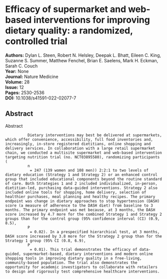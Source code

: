 # Efficacy of supermarket and web-based interventions for improving dietary quality: a randomized, controlled trial

**Authors:** Dylan L. Steen, Robert N. Helsley, Deepak L. Bhatt, Eileen C. King, Suzanne S. Summer, Matthew Fenchel, Brian E. Saelens, Mark H. Eckman, Sarah C. Couch  
**Year:** None  
**Journal:** Nature Medicine  
**Volume:** 28  
**Issue:** 12  
**Pages:** 2530-2536  
**DOI:** 10.1038/s41591-022-02077-7  

## Abstract
Abstract
            
              Dietary interventions may best be delivered at supermarkets, which offer convenience, accessibility, full food inventories and, increasingly, in-store registered dietitians, online shopping and delivery services. In collaboration with a large retail supermarket chain, we conducted a multisite supermarket and web-based intervention targeting nutrition trial (no. NCT03895580), randomizing participants (
              n
               = 247 (139 women and 108 men)) 2:2:1 to two levels of dietary education (Strategy 1 and Strategy 2) or an enhanced control group that included educational components beyond the routine standard of care. Both Strategies 1 and 2 included individualized, in-person, dietitian-led, purchasing data-guided interventions. Strategy 2 also included online tools for shopping, home delivery, selection of healthier purchases, meal planning and healthy recipes. The primary endpoint was change in dietary approaches to stop hypertension (DASH) score (a measure of adherence to the DASH diet) from baseline to 3 months. The primary endpoint was met because, at 3 months, the DASH score increased by 4.7 more for the combined Strategy 1 and Strategy 2 groups than for the control group (95% confidence interval (CI) (0.9, 8.5),
              P
               = 0.02). In a prespecified hierarchical test, at 3 months, DASH score increased by 3.8 more for the Strategy 2 group than for the Strategy 1 group (95% CI (0.8, 6.9),
              P
               = 0.01). This trial demonstrates the efficacy of data-guided, supermarket-based, dietary interventions and modern online shopping tools in improving dietary quality in a free-living, community-based population. The trial also demonstrates the opportunity for academic investigators to collaborate with retailers to design and rigorously test comprehensive healthcare interventions.

